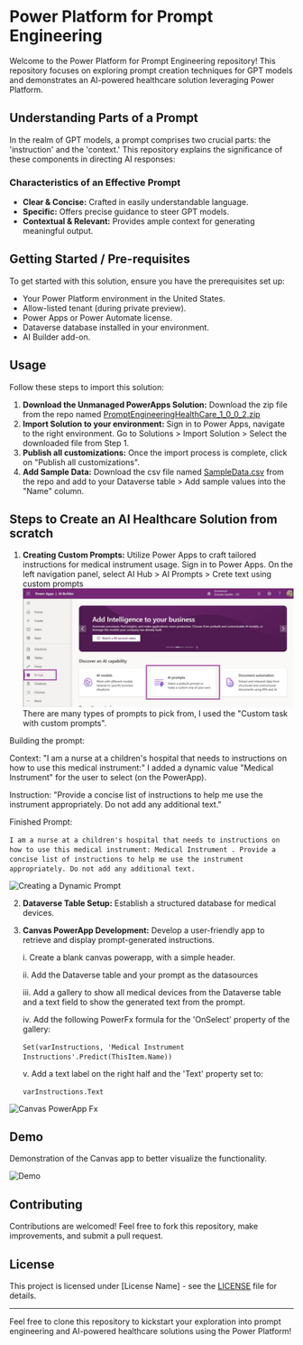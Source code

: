 # Power Platform for Prompt Engineering

Welcome to the Power Platform for Prompt Engineering repository! This repository focuses on exploring prompt creation techniques for GPT models and demonstrates an AI-powered healthcare solution leveraging Power Platform.

## Understanding Parts of a Prompt

In the realm of GPT models, a prompt comprises two crucial parts: the 'instruction' and the 'context.' This repository explains the significance of these components in directing AI responses:

### Characteristics of an Effective Prompt

- **Clear & Concise:** Crafted in easily understandable language.
- **Specific:** Offers precise guidance to steer GPT models.
- **Contextual & Relevant:** Provides ample context for generating meaningful output.

## Getting Started / Pre-requisites

To get started with this solution, ensure you have the prerequisites set up:

- Your Power Platform environment in the United States.
- Allow-listed tenant (during private preview).
- Power Apps or Power Automate license.
- Dataverse database installed in your environment.
- AI Builder add-on.

## Usage

Follow these steps to import this solution:

1. **Download the Unmanaged PowerApps Solution:** Download the zip file from the repo named [PromptEngineeringHealthCare_1_0_0_2.zip](PromptEngineeringHealthCare_1_0_0_2.zip)
2. **Import Solution to your environment:** Sign in to Power Apps, navigate to the right environment. Go to Solutions > Import Solution > Select the downloaded file from Step 1.
3. **Publish all customizations:** Once the import process is complete, click on "Publish all customizations".
4. **Add Sample Data:** Download the csv file named [SampleData.csv](SampleData.csv) from the repo and add to your Dataverse table > Add sample values into the "Name" column.

## Steps to Create an AI Healthcare Solution from scratch

1. **Creating Custom Prompts:** Utilize Power Apps to craft tailored instructions for medical instrument usage.
  Sign in to Power Apps. On the left navigation panel, select AI Hub > AI Prompts  > Crete text using custom prompts
  ![Power Platform AI Prompt](https://github.com/SravaniSeethi/Prompt-Eng-PowerPlatform/blob/66ececeb44c8e236a5390d999c1875a2e65f2f90/images/Power%20Platform%20AI%20Prompt.jpg)
  There are many types of prompts to pick from, I used the "Custom task with custom prompts".

  Building the prompt:
  
  Context: "I am a nurse at a children's hospital that needs to instructions on how to use this medical instrument:" I added a dynamic value "Medical Instrument" for the user to select (on the PowerApp).
  
  Instruction: "Provide a concise list of instructions to help me use the instrument appropriately. Do not add any additional text."
  
  Finished Prompt: 
  
  ```I am a nurse at a children's hospital that needs to instructions on how to use this medical instrument: Medical Instrument . Provide a concise list of instructions to help me use the instrument appropriately. Do not add any additional text.```
  
  ![Creating a Dynamic Prompt](https://github.com/SravaniSeethi/Prompt-Eng-PowerPlatform/blob/a01644ed72c6512882711785b0249000580daa5f/images/Creating%20a%20Dynamic%20Prompt.jpg)

2. **Dataverse Table Setup:** Establish a structured database for medical devices.

3. **Canvas PowerApp Development:** Develop a user-friendly app to retrieve and display prompt-generated instructions.

    i. Create a blank canvas powerapp, with a simple header. 

    ii. Add the Dataverse table and your prompt as the datasources

    iii. Add a gallery to show all medical devices from the Dataverse table and a text field to show the generated text from the prompt.

    iv. Add the following PowerFx formula for the 'OnSelect' property of the gallery: 

    ```Set(varInstructions, 'Medical Instrument Instructions'.Predict(ThisItem.Name))```

   v. Add a text label on the right half and the 'Text' property set to:

   ```varInstructions.Text```
   
  ![Canvas PowerApp Fx](https://github.com/SravaniSeethi/Prompt-Eng-PowerPlatform/blob/a01644ed72c6512882711785b0249000580daa5f/images/Canvas%20PowerApp%20Fx.jpg)
  
## Demo

Demonstration of the Canvas app to better visualize the functionality.

 ![Demo](https://github.com/SravaniSeethi/Prompt-Eng-PowerPlatform/blob/4f5f1fc649f9ef23b7a40a70d6d01cdde2f4d580/images/PromptEng.gif)

## Contributing

Contributions are welcomed! Feel free to fork this repository, make improvements, and submit a pull request.

## License

This project is licensed under [License Name] - see the [LICENSE](LICENSE) file for details.

---

Feel free to clone this repository to kickstart your exploration into prompt engineering and AI-powered healthcare solutions using the Power Platform!
